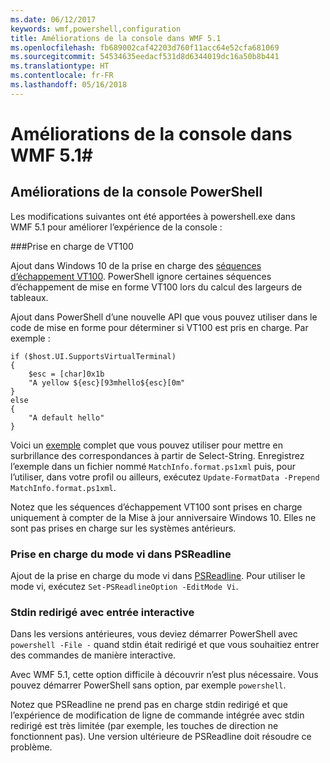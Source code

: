 ```yaml
---
ms.date: 06/12/2017
keywords: wmf,powershell,configuration
title: Améliorations de la console dans WMF 5.1
ms.openlocfilehash: fb689002caf42203d760f11acc64e52cfa681069
ms.sourcegitcommit: 54534635eedacf531d8d6344019dc16a50b8b441
ms.translationtype: HT
ms.contentlocale: fr-FR
ms.lasthandoff: 05/16/2018
---
```

# <a name="console-improvements-in-wmf-51"></a>Améliorations de la console dans WMF 5.1#

## <a name="powershell-console-improvements"></a>Améliorations de la console PowerShell

Les modifications suivantes ont été apportées à powershell.exe dans WMF 5.1 pour améliorer l’expérience de la console :

###<a name="vt100-support"></a>Prise en charge de VT100

Ajout dans Windows 10 de la prise en charge des [séquences d’échappement VT100](https://msdn.microsoft.com/en-us/library/windows/desktop/mt638032(v=vs.85).aspx).
PowerShell ignore certaines séquences d’échappement de mise en forme VT100 lors du calcul des largeurs de tableaux.

Ajout dans PowerShell d’une nouvelle API que vous pouvez utiliser dans le code de mise en forme pour déterminer si VT100 est pris en charge.
Par exemple :

```
if ($host.UI.SupportsVirtualTerminal)
{
    $esc = [char]0x1b
    "A yellow ${esc}[93mhello${esc}[0m"
}
else
{
    "A default hello"
}
```
Voici un [exemple](https://gist.github.com/lzybkr/dcb973dccd54900b67783c48083c28f7) complet que vous pouvez utiliser pour mettre en surbrillance des correspondances à partir de Select-String.
Enregistrez l’exemple dans un fichier nommé `MatchInfo.format.ps1xml` puis, pour l’utiliser, dans votre profil ou ailleurs, exécutez `Update-FormatData -Prepend MatchInfo.format.ps1xml`.

Notez que les séquences d’échappement VT100 sont prises en charge uniquement à compter de la Mise à jour anniversaire Windows 10. Elles ne sont pas prises en charge sur les systèmes antérieurs.

### <a name="vi-mode-support-in-psreadline"></a>Prise en charge du mode vi dans PSReadline

Ajout de la prise en charge du mode vi dans [PSReadline](https://github.com/lzybkr/PSReadLine). Pour utiliser le mode vi, exécutez `Set-PSReadlineOption -EditMode Vi`.

### <a name="redirected-stdin-with-interactive-input"></a>Stdin redirigé avec entrée interactive

Dans les versions antérieures, vous deviez démarrer PowerShell avec `powershell -File -` quand stdin était redirigé et que vous souhaitiez entrer des commandes de manière interactive.

Avec WMF 5.1, cette option difficile à découvrir n’est plus nécessaire.
Vous pouvez démarrer PowerShell sans option, par exemple `powershell`.

Notez que PSReadline ne prend pas en charge stdin redirigé et que l’expérience de modification de ligne de commande intégrée avec stdin redirigé est très limitée (par exemple, les touches de direction ne fonctionnent pas).
Une version ultérieure de PSReadline doit résoudre ce problème.
